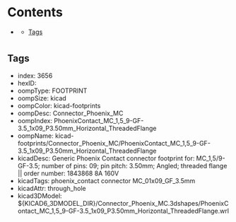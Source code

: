 



Contents
========

* [](#)
	* [Tags](#tags)

# 

## Tags

- index: 3656
- hexID: 
- oompType: FOOTPRINT
- oompSize: kicad
- oompColor: kicad-footprints
- oompDesc: Connector_Phoenix_MC
- oompIndex: PhoenixContact_MC_1,5_9-GF-3.5_1x09_P3.50mm_Horizontal_ThreadedFlange
- oompName: kicad-footprints/Connector_Phoenix_MC/PhoenixContact_MC_1,5_9-GF-3.5_1x09_P3.50mm_Horizontal_ThreadedFlange
- kicadDesc: Generic Phoenix Contact connector footprint for: MC_1,5/9-GF-3.5; number of pins: 09; pin pitch: 3.50mm; Angled; threaded flange || order number: 1843868 8A 160V
- kicadTags: phoenix_contact connector MC_01x09_GF_3.5mm
- kicadAttr: through_hole
- kicad3DModel: ${KICAD6_3DMODEL_DIR}/Connector_Phoenix_MC.3dshapes/PhoenixContact_MC_1,5_9-GF-3.5_1x09_P3.50mm_Horizontal_ThreadedFlange.wrl
